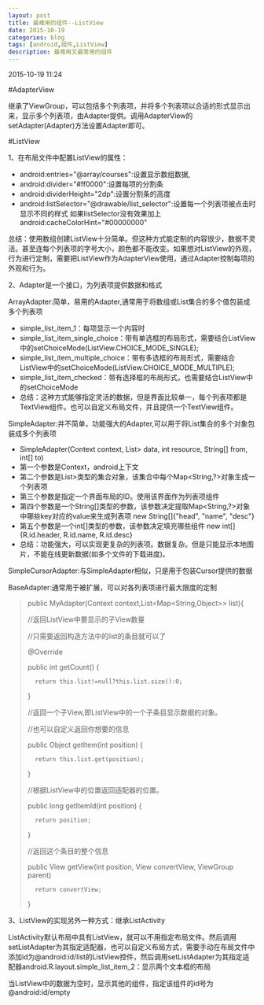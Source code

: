 ```yaml
---
layout: post
title: 最难用的组件--ListView
date: 2015-10-19
categories: blog
tags: [android,组件,ListView]
description: 最难用又最常用的组件
---
```


2015-10-19 11:24

#AdapterView

继承了ViewGroup，可以包括多个列表项，并将多个列表项以合适的形式显示出来，显示多个列表项，由Adapter提供。调用AdapterView的setAdapter(Adapter)方法设置Adapter即可。

#ListView

1、在布局文件中配置ListView的属性：

- android:entries="@array/courses":设置显示数组数据,
- android:divider="#ff0000":设置每项的分割条
- android:dividerHeight="2dp":设置分割条的高度
- android:listSelector="@drawable/list_selector":设置每一个列表项被点击时显示不同的样式
  如果listSelector没有效果加上android:cacheColorHint="#00000000"

总结：使用数组创建ListView十分简单。但这种方式能定制的内容很少，数据不灵活。甚至连每个列表项的字号大小，颜色都不能改变。如果想对ListView的外观，行为进行定制，需要把ListView作为AdapterView使用，通过Adapter控制每项的外观和行为。

2、Adapter是一个接口，为列表项提供数据和格式

ArrayAdapter:简单，易用的Adapter,通常用于将数组或List集合的多个值包装成多个列表项

- simple_list_item_1：每项显示一个内容时
- simple_list_item_single_choice：带有单选框的布局形式，需要结合ListView中的setChoiceMode(ListView.CHOICE_MODE_SINGLE);
- simple_list_item_multiple_choice：带有多选框的布局形式，需要结合ListView中的setChoiceMode(ListView.CHOICE_MODE_MULTIPLE);
- simple_list_item_checked：带有选择框的布局形式，也需要结合ListView中的setChoiceMode
- 总结：这种方式能够指定灵活的数据，但是界面比较单一，每个列表项都是TextView组件。也可以自定义布局文件，并且提供一个TextView组件。

SimpleAdapter:并不简单，功能强大的Adapter,可以用于将List集合的多个对象包装成多个列表项

- SimpleAdapter(Context context, List<? extends Map<String, ?>> data, int resource, String[] from, int[] to)
- 第一个参数是Context，android上下文
- 第二个参数是List<? extends Map<String,?>>类型的集合对象，该集合中每个Map<String,?>对象生成一个列表项
- 第三个参数是指定一个界面布局的ID。使用该界面作为列表项组件
- 第四个参数是一个String[]类型的参数，该参数决定提取Map<String,?>对象中哪些key对应的value来生成列表项
  new String[]{"head", "name", "desc"}
- 第五个参数是一个int[]类型的参数，该参数决定填充哪些组件
  new int[]{R.id.header, R.id.name, R.id.desc}
- 总结：功能强大，可以实现更复杂的列表项。数据复杂。但是只能显示本地图片，不能在线更新数据(如多个文件的下载进度)。

SimpleCursorAdapter:与SimpleAdapter相似，只是用于包装Cursor提供的数据

BaseAdapter:通常用于被扩展，可以对各列表项进行最大限度的定制

> 	public MyAdapter(Context context,List<Map<String,Object>> list){
>
> 	//返回ListView中要显示的子View数量
>
> 	//只需要返回构造方法中的list的条目就可以了
>
> 	@Override
>
> 	public int getCount() {
>
> 		return this.list!=null?this.list.size():0;
>
> 	}
>
> 	//返回一个子View,即ListView中的一个子条目显示数据的对象。
>
> 	//也可以自定义返回你想要的信息
>
> 	public Object getItem(int position) {
>
> 		return this.list.get(position);
>
>	}
>
> 	//根据ListView中的位置返回适配器的位置。
>
> 	public long getItemId(int position) {
>
> 		return position;
>
> 	}
>
> 	//返回这个条目的整个信息
>
> 	public View getView(int position, View convertView, ViewGroup parent) 		
>
> 		return convertView;
>
> 	}
>

3、ListView的实现另外一种方式：继承ListActivity

ListActivity默认布局中具有ListView，就可以不用指定布局文件。然后调用setListAdapter为其指定适配器，也可以自定义布局方式，需要手动在布局文件中添加id为@android:id/list的ListView控件，然后调用setListAdapter为其指定适配器android.R.layout.simple_list_item_2：显示两个文本框的布局

当ListView中的数据为空时，显示其他的组件，指定该组件的id号为@android:id/empty








